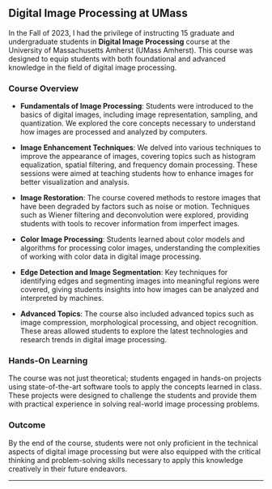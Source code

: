 ## Digital Image Processing at UMass

In the Fall of 2023, I had the privilege of instructing 15 graduate and undergraduate students in **Digital Image Processing** course at the University of Massachusetts Amherst (UMass Amherst). This course was designed to equip students with both foundational and advanced knowledge in the field of digital image processing.

### Course Overview

- **Fundamentals of Image Processing**: Students were introduced to the basics of digital images, including image representation, sampling, and quantization. We explored the core concepts necessary to understand how images are processed and analyzed by computers.

- **Image Enhancement Techniques**: We delved into various techniques to improve the appearance of images, covering topics such as histogram equalization, spatial filtering, and frequency domain processing. These sessions were aimed at teaching students how to enhance images for better visualization and analysis.

- **Image Restoration**: The course covered methods to restore images that have been degraded by factors such as noise or motion. Techniques such as Wiener filtering and deconvolution were explored, providing students with tools to recover information from imperfect images.

- **Color Image Processing**: Students learned about color models and algorithms for processing color images, understanding the complexities of working with color data in digital image processing.

- **Edge Detection and Image Segmentation**: Key techniques for identifying edges and segmenting images into meaningful regions were covered, giving students insights into how images can be analyzed and interpreted by machines.

- **Advanced Topics**: The course also included advanced topics such as image compression, morphological processing, and object recognition. These areas allowed students to explore the latest technologies and research trends in digital image processing.

### Hands-On Learning

The course was not just theoretical; students engaged in hands-on projects using state-of-the-art software tools to apply the concepts learned in class. These projects were designed to challenge the students and provide them with practical experience in solving real-world image processing problems.

### Outcome

By the end of the course, students were not only proficient in the technical aspects of digital image processing but were also equipped with the critical thinking and problem-solving skills necessary to apply this knowledge creatively in their future endeavors.

---
